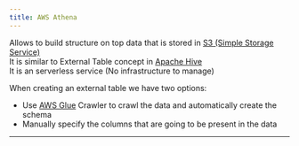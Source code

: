 ```yaml
---
title: AWS Athena
---
```


Allows to build structure on top data that is stored in [S3 (Simple Storage Service)](../AWS%20Storage%20Services/S3%20%28Simple%20Storage%20Service%29/S3%20%28Simple%20Storage%20Service%29.md)  
It is similar to External Table concept in [Apache Hive](../../../Data%20Analytics/Apache%20Hive/Apache%20Hive.md)  
It is an serverless service (No infrastructure to manage)

When creating an external table we have two options:

* Use [AWS Glue](AWS%20Glue.md) Crawler to crawl the data and automatically create the schema
* Manually specify the columns that are going to be present in the data

---
